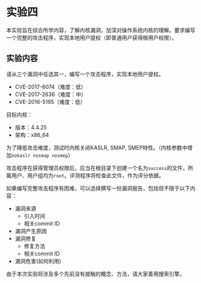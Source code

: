 # 实验四

本实验旨在综合所学内容，了解内核漏洞，加深对操作系统内核的理解。要求编写一个完整的攻击程序，实现本地用户提权（即普通用户获得根用户权限）。

## 实验内容

请从三个漏洞中任选其一，编写一个攻击程序，实现本地用户提权。

* CVE-2017-6074（难度：低）
* CVE-2017-2636（难度：中）
* CVE-2016-5195（难度：低）

目标内核：

* 版本：4.4.25
* 架构：x86_64

为了降低攻击难度，测试时内核关闭KASLR, SMAP, SMEP特性。（内核参数中增加`nokaslr nosmap nosmep`）

攻击程序在获得管理员权限后，应当在根目录下创建一个名为`success`的文件，所属用户、用户组均为`root`。评测程序将检查此文件，作为评分依据。

如果编写完整攻击程序有困难，可以选择撰写一份漏洞报告，包括但不限于以下内容：

* 漏洞来源
  * 引入时间
  * 相关commit ID
* 漏洞产生原因
* 漏洞修复
  * 修复方法
  * 相关commit ID
* 漏洞危害(如何利用)

由于本次实验将涉及多个先前没有接触的概念、方法，请大家善用搜索引擎。